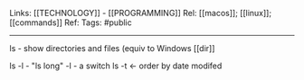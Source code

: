 Links: [[TECHNOLOGY]] - [[PROGRAMMING]]
Rel: [[macos]]; [[linux]]; [[commands]]
Ref: 
Tags: #public 

--- 
ls - show directories and files (equiv to Windows [[dir]]

ls -l - "ls long"
-l - a switch
ls -t <- order by date modifed 


